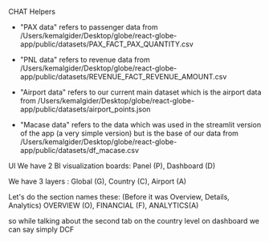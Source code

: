 CHAT Helpers

- "PAX data" refers to passenger data from /Users/kemalgider/Desktop/globe/react-globe-app/public/datasets/PAX_FACT_PAX_QUANTITY.csv

-  "PNL data" refers to revenue data from /Users/kemalgider/Desktop/globe/react-globe-app/public/datasets/REVENUE_FACT_REVENUE_AMOUNT.csv

- "Airport data" refers to our current main dataset which is the airport data from /Users/kemalgider/Desktop/globe/react-globe-app/public/datasets/airport_points.json

- "Macase data" refers to the data which was used in the streamlit version of the app (a very simple version) but is the base of our data from /Users/kemalgider/Desktop/globe/react-globe-app/public/datasets/df_macase.csv 


UI
We have 2 BI visualization boards:
Panel (P), Dashboard (D)

We have 3 layers :
Global (G), Country (C), Airport (A)

Let's do the section names these: (Before it was Overview, Details, Analytics)
OVERVIEW (O), FINANCIAL (F), ANALYTICS(A)

so while talking about the second tab on the country level on dashboard we can say simply DCF

